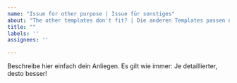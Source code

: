 ```yaml
---
name: "Issue for other purpose | Issue für sonstiges"
about: "The other templates don't fit? | Die anderen Templates passen nicht?"
title: ""
labels: ''
assignees: ''

---
```


Beschreibe hier einfach dein Anliegen. Es gilt wie immer: Je detaillierter, desto besser!
